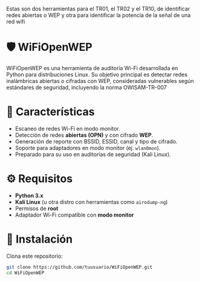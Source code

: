 Estas son dos herramientas para el TR01, el TR02 y el TR10, de identificar redes abiertas o WEP y otra para identificar la potencia de la señal de una red wifi

# 🛡️ WiFiOpenWEP

WiFiOpenWEP es una herramienta de auditoría Wi-Fi desarrollada en Python para distribuciones Linux. Su objetivo principal es detectar redes inalámbricas abiertas o cifradas con WEP, consideradas vulnerables según estándares de seguridad, incluyendo la norma OWISAM-TR-007

# 📌 Características

- Escaneo de redes Wi-Fi en modo monitor.
- Detección de redes **abiertas (OPN)** y con cifrado **WEP**.
- Generación de reporte con BSSID, ESSID, canal y tipo de cifrado.
- Soporte para adaptadores en modo monitor (ej. `wlan0mon`).
- Preparado para su uso en auditorías de seguridad (Kali Linux).

# ⚙️ Requisitos

- **Python 3.x**
- **Kali Linux** (u otra distro con herramientas como `airodump-ng`)
- Permisos de **root**
- Adaptador Wi-Fi compatible con **modo monitor**

# 🧪 Instalación

Clona este repositorio:
```bash
git clone https://github.com/tuusuario/WiFiOpenWEP.git
cd WiFiOpenWEP


